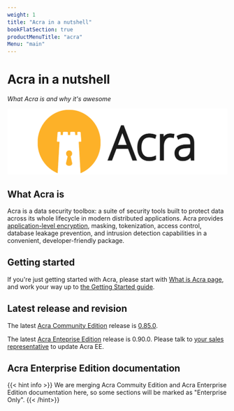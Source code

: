 ```yaml
---
weight: 1
title: "Acra in a nutshell"
bookFlatSection: true
productMenuTitle: "acra"
Menu: "main"
---
```


# Acra in a nutshell

_What Acra is and why it's awesome_

![Acra logo](/files/acra/acralogo_large.png)


## What Acra is

Acra is a data security toolbox: a suite of security tools built to protect data across its whole lifecycle in modern distributed applications. Acra provides [application-level encryption](https://www.infoq.com/articles/ale-software-architects/), masking, tokenization, access control, database leakage prevention, and intrusion detection capabilities in a convenient, developer-friendly package. 


## Getting started

If you're just getting started with Acra, please start with [What is Acra page](/acra/what-is-acra/), and work your way up to [the Getting Started guide](/acra/getting-started/).


## Latest release and revision 

The latest [Acra Community Edition](https://github.com/cossacklabs/acra/) release is [0.85.0](https://github.com/cossacklabs/acra/releases/tag/0.85.0).

The latest [Acra Enteprise Edition](https://www.cossacklabs.com/acra/#pricing) release is 0.90.0. Please talk to [your sales representative](mailto:sales@cossacklabs.com) to update Acra EE.


## Acra Enterprise Edition documentation

{{< hint info >}}
We are merging Acra Commuity Edition and Acra Enterprise Edition documentation here, so some sections will be marked as "Enterprise Only".
{{< /hint>}}